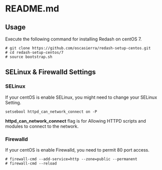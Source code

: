 # README.md

## Usage

Execute the following command for installing Redash on centOS 7.

    # git clone https://github.com/oscasierra/redash-setup-centos.git
    # cd redash-setup-centos/7
    # source bootstrap.sh

## SELinux & Firewalld Settings

### SELinux

If your centOS is enable SELinux, you might need to change your SELinux Setting.

    setsebool httpd_can_network_connect on -P

**httpd_can_network_connect** flag is for Allowing HTTPD scripts and modules to connect to the network.

### Firewalld

If your centOS is enable Firewalld, you need to permit 80 port access.

    # firewall-cmd --add-service=http --zone=public --permanent
    # firewall-cmd --reload


